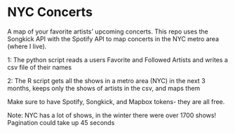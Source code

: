 # NYC Concerts
A map of  your favorite artists' upcoming concerts. This repo uses the Songkick API with the Spotify API to map concerts in the NYC metro area (where I live). 

1: The python script reads a users Favorite and Followed Artists and writes a csv file of their names

2: The R script gets all the shows in a metro area (NYC) in the next 3 months, keeps only the shows of artists in the csv, and maps them

Make sure to have Spotify, Songkick, and Mapbox tokens- they are all free. 

Note: NYC has a lot of shows, in the winter there were over 1700 shows! Pagination could take up 45 seconds
